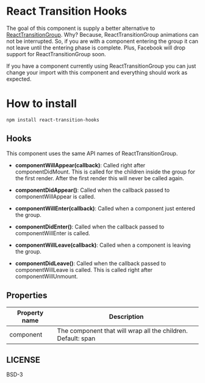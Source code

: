 # React Transition Hooks

The goal of this component is supply a better alternative to [ReactTransitionGroup](https://facebook.github.io/react/docs/animation.html). Why? Because, ReactTransitionGroup animations can not be interrupted. So, if you are with a component entering the group it can not leave until the entering phase is complete. Plus, Facebook will drop support for ReactTransitionGroup soon.

If you have a component currently using ReactTransitionGroup you can just change your import with this component and everything should work as expected.

# How to install

    npm install react-transition-hooks

## Hooks

This component uses the same API names of ReactTransitionGroup. 

- **componentWillAppear(callback)**: Called right after componentDidMount. This is called for the children inside the group for the first render. After the first render this will never be called again.

- **componentDidAppear()**: Called when the callback passed to componentWillAppear is called.

- **componentWillEnter(callback)**: Called when a component just entered the group.

- **componentDidEnter()**: Called when the callback passed to componentWillEnter is called.

- **componentWillLeave(callback)**: Called when a component is leaving the group.

- **componentDidLeave()**: Called when the callback passed to componentWillLeave is called. This is called right after componentWillUnmount.

## Properties

Property name | Description
------------ | -------------
component | The component that will wrap all the children. Default: span

## LICENSE

BSD-3